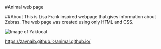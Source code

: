 #Animal web page

##About
This is Lisa Frank inspired webpage that gives information about Zebras. 
The web page was created using only HTML and CSS.

![Image of Yaktocat](https://octodex.github.com/images/yaktocat.png)

https://zaynaib.github.io/animal.github.io/
